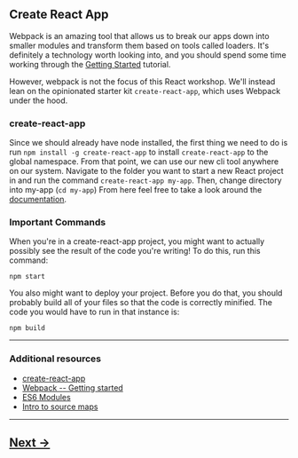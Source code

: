 ## Create React App

Webpack is an amazing tool that allows us to break our apps down into smaller modules and transform them based on tools called loaders. It's definitely a technology worth looking into, and you should spend some time working through the [Getting Started](https://webpack.js.org/guides/getting-started/) tutorial.

However, webpack is not the focus of this React workshop. We'll instead lean on the opinionated starter kit `create-react-app`, which uses Webpack under the hood.

### create-react-app

Since we should already have node installed, the first thing we need to do is run `npm install -g create-react-app` to install `create-react-app` to the global namespace. From that point, we can use our new cli tool anywhere on our system. Navigate to the folder you want to start a new React project in and run the command `create-react-app my-app`. Then, change directory into my-app (`cd my-app`) From here feel free to take a look around the [documentation](https://github.com/facebookincubator/create-react-app).

### Important Commands

When you're in a create-react-app project, you might want to actually possibly see the result of the code you're writing! To do this, run this command:

`npm start`

You also might want to deploy your project. Before you do that, you should probably build all of your files so that the code is correctly minified. The code you would have to run in that instance is:

`npm build`

---

### Additional resources

- [create-react-app](https://github.com/facebookincubator/create-react-app)
- [Webpack -- Getting started](https://webpack.js.org/guides/getting-started/)
- [ES6 Modules](https://hacks.mozilla.org/2015/08/es6-in-depth-modules/)
- [Intro to source maps](https://www.html5rocks.com/en/tutorials/developertools/sourcemaps/)

---

## [Next ->](../02.Assignments/04.VotingApp2.md)